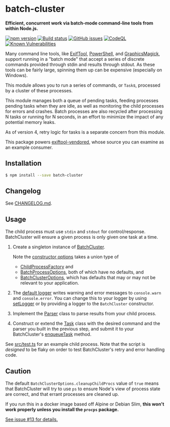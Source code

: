 # batch-cluster

**Efficient, concurrent work via batch-mode command-line tools from within Node.js.**

[![npm version](https://img.shields.io/npm/v/batch-cluster.svg)](https://www.npmjs.com/package/batch-cluster)
[![Build status](https://github.com/photostructure/batch-cluster.js/actions/workflows/node.js.yml/badge.svg?branch=main)](https://github.com/photostructure/batch-cluster.js/actions/workflows/node.js.yml)
[![GitHub issues](https://img.shields.io/github/issues/photostructure/batch-cluster.js.svg)](https://github.com/photostructure/batch-cluster.js/issues)
[![CodeQL](https://github.com/photostructure/batch-cluster.js/actions/workflows/codeql-analysis.yml/badge.svg)](https://github.com/photostructure/batch-cluster.js/actions/workflows/codeql-analysis.yml)
[![Known Vulnerabilities](https://snyk.io/test/github/photostructure/batch-cluster.js/badge.svg?targetFile=package.json)](https://snyk.io/test/github/photostructure/batch-cluster.js?targetFile=package.json)

Many command line tools, like
[ExifTool](https://sno.phy.queensu.ca/~phil/exiftool/),
[PowerShell](https://github.com/powershell/powershell), and
[GraphicsMagick](http://www.graphicsmagick.org/), support running in a "batch
mode" that accept a series of discrete commands provided through stdin and
results through stdout. As these tools can be fairly large, spinning them up can
be expensive (especially on Windows).

This module allows you to run a series of commands, or `Task`s, processed by a
cluster of these processes.

This module manages both a queue of pending tasks, feeding processes pending
tasks when they are idle, as well as monitoring the child processes for errors
and crashes. Batch processes are also recycled after processing N tasks or
running for N seconds, in an effort to minimize the impact of any potential
memory leaks.

As of version 4, retry logic for tasks is a separate concern from this module.

This package powers [exiftool-vendored](https://photostructure.github.io/exiftool-vendored.js/),
whose source you can examine as an example consumer.

## Installation

```bash
$ npm install --save batch-cluster
```

## Changelog

See [CHANGELOG.md](https://github.com/photostructure/batch-cluster.js/blob/main/CHANGELOG.md).

## Usage

The child process must use `stdin` and `stdout` for control/response.
BatchCluster will ensure a given process is only given one task at a time.

1.  Create a singleton instance of
    [BatchCluster](https://photostructure.github.io/batch-cluster.js/classes/BatchCluster.html).

    Note the [constructor
    options](https://photostructure.github.io/batch-cluster.js/classes/BatchCluster.html#constructor)
    takes a union type of

    - [ChildProcessFactory](https://photostructure.github.io/batch-cluster.js/interfaces/ChildProcessFactory.html)
      and
    - [BatchProcessOptions](https://photostructure.github.io/batch-cluster.js/interfaces/BatchProcessOptions.html),
      both of which have no defaults, and
    - [BatchClusterOptions](https://photostructure.github.io/batch-cluster.js/classes/BatchClusterOptions.html),
      which has defaults that may or may not be relevant to your application.

1.  The [default logger](https://photostructure.github.io/batch-cluster.js/interfaces/Logger.html) 
    writes warning and error messages to `console.warn` and `console.error`. You
    can change this to your logger by using
    [setLogger](https://photostructure.github.io/batch-cluster.js/modules.html#setLogger) or by providing a logger to the `BatchCluster` constructor.

1.  Implement the [Parser](https://photostructure.github.io/batch-cluster.js/interfaces/Parser.html)
    class to parse results from your child process.

1.  Construct or extend the
    [Task](https://photostructure.github.io/batch-cluster.js/classes/Task.html)
    class with the desired command and the parser you built in the previous
    step, and submit it to your BatchCluster's
    [enqueueTask](https://photostructure.github.io/batch-cluster.js/classes/BatchCluster.html#enqueueTask)
    method.

See
[src/test.ts](https://github.com/photostructure/batch-cluster.js/blob/main/src/test.ts)
for an example child process. Note that the script is _designed_ to be flaky on
order to test BatchCluster's retry and error handling code.

## Caution

The default `BatchClusterOptions.cleanupChildProcs` value of `true` means that BatchCluster will try to use `ps` to ensure Node's view of process state are correct, and that errant
processes are cleaned up.

If you run this in a docker image based off Alpine or Debian Slim, **this won't work properly unless you install the `procps` package.**

[See issue #13 for details.](https://github.com/photostructure/batch-cluster.js/issues/13)


